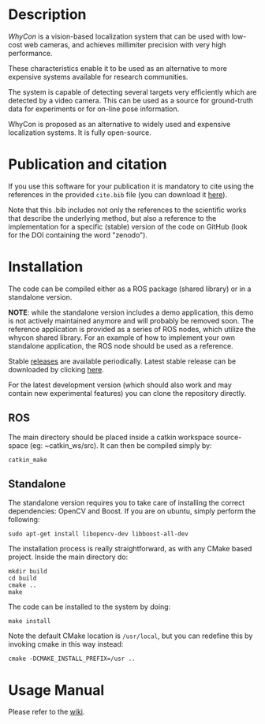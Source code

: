 # Description

_WhyCon_ is a vision-based localization system that can be used with low-cost web cameras, and achieves millimiter precision with very high performance.

These characteristics enable it to be used as an alternative to more expensive systems available for research communities. 

The system is capable of detecting several targets very efficiently which are detected by a video camera. This can be used as a source for ground-truth data
for experiments or for on-line pose information.

WhyCon is proposed as an alternative to widely used and expensive localization systems. It is fully open-source.

# Publication and citation

If you use this software for your publication it is mandatory to cite using the references in the provided `cite.bib`
file (you can download it [here](https://raw.github.com/lrse/whycon/master/cite.bib)).

Note that this .bib includes not only the references to the scientific works that describe the underlying method, but
also a reference to the implementation for a specific (stable) version of the code on GitHub (look for the DOI containing
the word "zenodo").

# Installation

The code can be compiled either as a ROS package (shared library) or in a standalone version.

**NOTE**: while the standalone version includes a demo application, this demo is not actively maintained anymore and will probably be removed soon. The reference
application is provided as a series of ROS nodes, which utilize the whycon shared library. For an example of how to implement your own standalone application, the ROS
node should be used as a reference.

Stable [releases](https://github.com/lrse/whycon/releases) are available periodically. Latest stable release can be downloaded by clicking [here](https://github.com/lrse/whycon/releases/latest). 

For the latest development version (which should also work and may contain new experimental features) you can clone the repository directly.

## ROS

The main directory should be placed inside a catkin workspace source-space (eg: ~catkin_ws/src).
It can then be compiled simply by:

    catkin_make

## Standalone

The standalone version requires you to take care of installing the correct dependencies: OpenCV and Boost. If you are on ubuntu, simply perform the following:

    sudo apt-get install libopencv-dev libboost-all-dev

The installation process is really straightforward, as with any CMake based project.
Inside the main directory do:

    mkdir build
    cd build
    cmake ..
    make

The code can be installed to the system by doing:

    make install

Note the default CMake location is `/usr/local`, but you can redefine this by invoking cmake in this way instead:

    cmake -DCMAKE_INSTALL_PREFIX=/usr ..

# Usage Manual

Please refer to the [wiki](https://github.com/lrse/whycon/wiki).
